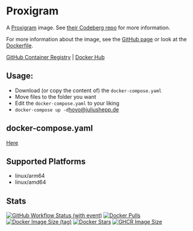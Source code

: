 # Proxigram

A [Proxigram](https://codeberg.org/lamacchinadesiderante/proxigram) image. See [their Codeberg repo](https://codeberg.org/lamacchinadesiderante/proxigram) for more information.

For more information about the image, see the [GitHub page](https://github.com/Zottelchen/docker-container/tree/main/proxigram) or look at the [Dockerfile](https://github.com/Zottelchen/docker-container/tree/main/proxigram/Dockerfile).

[GitHub Container Registry](https://github.com/users/Zottelchen/packages/container/package/proxigram) | [Docker Hub](https://hub.docker.com/r/zottelchen/proxigram)

## Usage:

- Download (or copy the content of) the `docker-compose.yaml`
- Move files to the folder you want
- Edit the `docker-compose.yaml` to your liking
- `docker-compose up -d`hoyo@juliushepp.de

## docker-compose.yaml

[Here](https://github.com/Zottelchen/docker-container/tree/main/proxigram/docker-compose.yaml)

## Supported Platforms

- linux/arm64
- linux/amd64

## Stats

[![GitHub Workflow Status (with event)](https://img.shields.io/github/actions/workflow/status/zottelchen/docker-container/proxigram_docker.yml?logo=github)](https://github.com/Zottelchen/docker-container/actions/workflows/proxigram_docker.yml)
[![Docker Pulls](https://img.shields.io/docker/pulls/zottelchen/proxigram?logo=docker)](https://hub.docker.com/r/zottelchen/proxigram)
[![Docker Image Size (tag)](https://img.shields.io/docker/image-size/zottelchen/proxigram/latest?logo=docker)](https://hub.docker.com/r/zottelchen/proxigram)
[![Docker Stars](https://img.shields.io/docker/stars/zottelchen/proxigram?label=%E2%AD%90%20docker%20stars)](https://hub.docker.com/r/zottelchen/proxigram)
[![GHCR Image Size](https://ghcr-badge.egpl.dev/zottelchen/proxigram/size)](https://github.com/users/Zottelchen/packages/container/package/proxigram)
